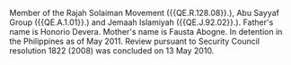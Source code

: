  Member of the Rajah Solaiman Movement ({{QE.R.128.08}}.), Abu Sayyaf Group 
({{QE.A.1.01}}.) and Jemaah Islamiyah ({{QE.J.92.02}}.). Father's name is Honorio 
Devera. Mother's name is Fausta Abogne. In detention in the Philippines as of 
May 2011. Review pursuant to Security Council resolution 1822 (2008) was 
concluded on 13 May 2010. 
